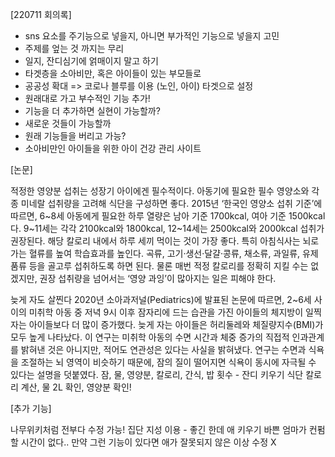 [220711 회의록]

- sns 요소를 주기능으로 넣을지, 아니면 부가적인 기능으로 넣을지 고민
- 주제를 엎는 것 까지는 무리
- 일지, 잔디심기에 얽매이지 말고 하기
- 타겟층을 소아비만, 혹은 아이들이 있는 부모들로
- 공공성 확대 => 코로나 블루를 이용 (노인, 아이) 타겟으로 설정
- 원래대로 가고 부수적인 기능 추가!
- 기능을 더 추가하면 실현이 가능할까?
- 새로운 것들이 가능할까
- 원래 기능들을 버리고 가능?
- 소아비만인 아이들을 위한 아이 건강 관리 사이트



[논문]

적정한 영양분 섭취는 성장기 아이에겐 필수적이다. 아동기에 필요한 필수 영양소와 각종 미네랄 섭취량을 고려해 식단을 구성하면 좋다. 2015년 ‘한국인 영양소 섭취 기준’에 따르면, 6~8세 아동에게 필요한 하루 열량은 남아 기준 1700kcal, 여아 기준 1500kcal다. 9~11세는 각각 2100kcal와 1800kcal, 12~14세는 2500kcal와 2000kcal 섭취가 권장된다. 
해당 칼로리 내에서 하루 세끼 먹이는 것이 가장 좋다. 특히 아침식사는 뇌로 가는 혈류를 높여 학습효과를 높인다. 곡류, 고기·생선·달걀·콩류, 채소류, 과일류, 유제품류 등을 골고루 섭취하도록 하면 된다.
물론 매번 적정 칼로리를 정확히 지킬 수는 없겠지만, 권장 섭취량을 넘어서는 ‘영양 과잉’이 많아지는 일은 피해야 한다.

늦게 자도 살찐다
2020년 소아과저널(Pediatrics)에 발표된 논문에 따르면, 2~6세 사이의 미취학 아동 중 저녁 9시 이후 잠자리에 드는 습관을 가진 아이들의 체지방이 일찍 자는 아이들보다 더 많이 증가했다. 늦게 자는 아이들은 허리둘레와 체질량지수(BMI)가 모두 높게 나타났다. 
이 연구는 미취학 아동의 수면 시간과 체중 증가의 직접적 인과관계를 밝혀낸 것은 아니지만, 적어도 연관성은 있다는 사실을 밝혀냈다. 연구는 수면과 식욕을 조절하는 뇌 영역이 비슷하기 때문에, 잠의 질이 떨어지면 식욕이 동시에 자극될 수 있다는 설명을 덧붙였다. 
잠, 물, 영양분, 칼로리, 간식, 밥 횟수 - 잔디 키우기
식단 칼로리 계산, 물 2L 확인, 영양분 확인!



[추가 기능]

나무위키처럼 전부다 수정 가능!
집단 지성 이용 - 좋긴 한데 애 키우기 바쁜 엄마가 컨펌할 시간이 없다.. 
만약 그런 기능이 있다면 애가 잘못되지 않은 이상 수정 X 
